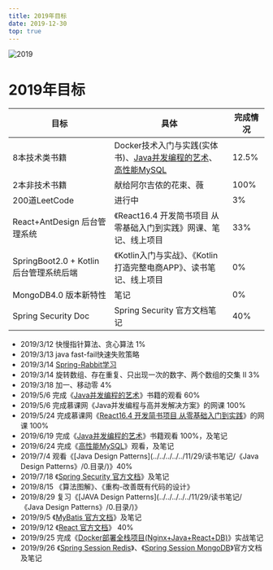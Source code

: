 ```yaml
---
title: 2019年目标
date: 2019-12-30
top: true
---
```


![2019](https://koral-home.oss-cn-beijing.aliyuncs.com/2019/new-year-3667925_960_720.jpg)

<!-- more -->

# 2019年目标

| 目标          | 具体 | 完成情况 |
| ------------- | ---- | -------- |
| 8本技术类书籍 |   Docker技术入门与实践(实体书)、[Java并发编程的艺术](../../../../12/01/读书笔记/《Java并发编程的艺术》/0.0_目录/)、[高性能MySQL](../../../../11/30/读书笔记/《高性能MySQL》/0.目录/)   |     12.5%     |
| 2本非技术书籍 |   献给阿尔吉侬的花束、薇   |     100%     |
| 200道LeetCode |   进行中   |     3%     |
| React+AntDesign 后台管理系统 | 《React16.4 开发简书项目 从零基础入门到实践》网课、笔记、线上项目 | 33% |
| SpringBoot2.0 + Kotlin 后台管理系统后端 | 《Kotlin入门与实战》、《Kotlin打造完整电商APP》、读书笔记、线上项目 | 0% |
| MongoDB4.0 版本新特性 | 笔记 | 0% |
| Spring Security Doc | Spring Security 官方文档笔记 | 40% |

- 2019/3/12 快慢指针算法、贪心算法 1%
- 2019/3/13 java fast-fail快速失败策略
- 2019/3/14 [Spring-Rabbit学习](https://docs.spring.io/spring-amqp/docs/2.0.4.RELEASE/reference/html/resources.html)
- 2019/3/14 旋转数组、存在重复、只出现一次的数字、两个数组的交集 II 3%
- 2019/3/18 加一、移动零 4%
- 2019/5/6  完成《[Java并发编程的艺术](../../../../../12/01/读书笔记/《Java并发编程的艺术》/0.目录/)》书籍的观看 60%
- 2019/5/6  完成慕课网《Java并发编程与高并发解决方案》的网课 100%
- 2019/5/24 完成慕课网《[React16.4 开发简书项目 从零基础入门到实践](../../../../../05/26/读书笔记/《React》简书慕课/0.目录/)》的网课 100%
- 2019/6/19 完成《[Java并发编程的艺术](../../../../../12/01/读书笔记/《Java并发编程的艺术》/0.目录/)》书籍观看 100%，及笔记
- 2019/6/24 完成《[高性能MySQL](../../../../../11/30/读书笔记/《高性能MySQL》/0.目录/)》观看，及笔记
- 2019/7/4 观看《[Java Design Patterns](../../../../../11/29/读书笔记/《Java Design Patterns》/0.目录/)》40%
- 2019/7/18 《[Spring Security 官方文档](../../../../../07/19/读书笔记/《SpringSecurity》/0.目录/)》及笔记
- 2019/8/15 《算法图解》、《重构-改善既有代码的设计》
- 2019/8/29  复习《[JAVA Design Patterns](../../../../../11/29/读书笔记/《Java Design Patterns》/0.目录/)》
- 2019/9/5 《[MyBatis 官方文档](../../../../../09/05/读书笔记/《Mybatis》/0_目录/)》及笔记
- 2019/9/12 《[React 官方文档](../../../../../09/12/读书笔记/《React》官方文档/0_目录/)》 40%
- 2019/9/25 完成《[Docker部署全栈项目(Nginx+Java+React+DB)](../../../../../09/23/读书笔记/《Docker全栈项目部署》/0.全栈部署流程/)》实战笔记
- 2019/9/26 《[Spring Session Redis](../../../../../09/26/读书笔记/《SpringSession》/0_目录/)》、《[Spring Session MongoDB](../../../../../09/26/读书笔记/《SpringSession》/0_目录/)》官方文档及笔记

